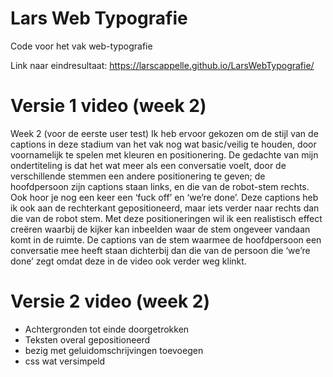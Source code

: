 # Lars Web Typografie
Code voor het vak web-typografie

Link naar eindresultaat: https://larscappelle.github.io/LarsWebTypografie/

# Versie 1 video (week 2)
Week 2 (voor de eerste user test)
Ik heb ervoor gekozen om de stijl van de captions in deze stadium van het vak nog wat basic/veilig te houden, door voornamelijk te spelen met kleuren en positionering. De gedachte van mijn ondertiteling is dat het wat meer als een conversatie voelt, door de verschillende stemmen een andere positionering te geven; de hoofdpersoon zijn captions staan links, en die van de robot-stem rechts. Ook hoor je nog een keer een ‘fuck off’ en ‘we’re done’. Deze captions heb ik ook aan de rechterkant gepositioneerd, maar iets verder naar rechts dan die van de robot stem. Met deze positioneringen wil ik een realistisch effect creëren waarbij de kijker kan inbeelden waar de stem ongeveer vandaan komt in de ruimte. De captions van de stem waarmee de hoofdpersoon een conversatie mee heeft staan dichterbij dan die van de persoon die ‘we’re done’ zegt omdat deze in de video ook verder weg klinkt.

# Versie 2 video (week 2)
- Achtergronden tot einde doorgetrokken
- Teksten overal gepositioneerd
- bezig met geluidomschrijvingen toevoegen
- css  wat versimpeld
